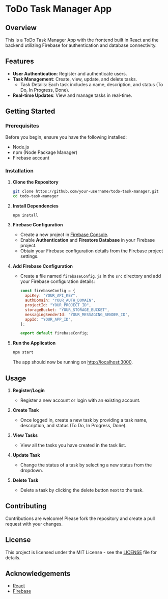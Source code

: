 # ToDo Task Manager App

## Overview

This is a ToDo Task Manager App with the frontend built in React and the backend utilizing Firebase for authentication and database connectivity.

## Features

- **User Authentication**: Register and authenticate users.
- **Task Management**: Create, view, update, and delete tasks.
  - Task Details: Each task includes a name, description, and status (To Do, In Progress, Done).
- **Real-time Updates**: View and manage tasks in real-time.

## Getting Started

### Prerequisites

Before you begin, ensure you have the following installed:

- Node.js
- npm (Node Package Manager)
- Firebase account

### Installation

1. **Clone the Repository**

   ```bash
   git clone https://github.com/your-username/todo-task-manager.git
   cd todo-task-manager
   ```

2. **Install Dependencies**

   ```bash
   npm install
   ```

3. **Firebase Configuration**

   - Create a new project in [Firebase Console](https://console.firebase.google.com/).
   - Enable **Authentication** and **Firestore Database** in your Firebase project.
   - Obtain your Firebase configuration details from the Firebase project settings.

4. **Add Firebase Configuration**

   - Create a file named `firebaseConfig.js` in the `src` directory and add your Firebase configuration details:

     ```javascript
     const firebaseConfig = {
       apiKey: "YOUR_API_KEY",
       authDomain: "YOUR_AUTH_DOMAIN",
       projectId: "YOUR_PROJECT_ID",
       storageBucket: "YOUR_STORAGE_BUCKET",
       messagingSenderId: "YOUR_MESSAGING_SENDER_ID",
       appId: "YOUR_APP_ID",
     };

     export default firebaseConfig;
     ```

5. **Run the Application**

   ```bash
   npm start
   ```

   The app should now be running on [http://localhost:3000](http://localhost:3000).

## Usage

1. **Register/Login**

   - Register a new account or login with an existing account.

2. **Create Task**

   - Once logged in, create a new task by providing a task name, description, and status (To Do, In Progress, Done).

3. **View Tasks**

   - View all the tasks you have created in the task list.

4. **Update Task**

   - Change the status of a task by selecting a new status from the dropdown.

5. **Delete Task**

   - Delete a task by clicking the delete button next to the task.

## Contributing

Contributions are welcome! Please fork the repository and create a pull request with your changes.

## License

This project is licensed under the MIT License - see the [LICENSE](LICENSE) file for details.

## Acknowledgements

- [React](https://reactjs.org/)
- [Firebase](https://firebase.google.com/)
